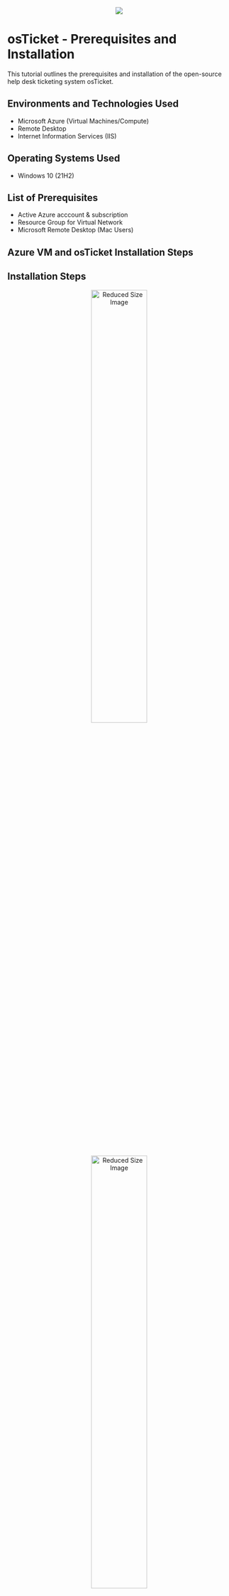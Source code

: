 <p align="center">
<img src="https://i.imgur.com/50g0PRK.png"/>
</p>

<title>Azure VM and osTicket Installation</title>
</head>
<body>

<!-- Azure VM and osTicket Installation Steps -->

<h1>osTicket - Prerequisites and Installation</h1>
This tutorial outlines the prerequisites and installation of the open-source help desk ticketing system osTicket.<br />


<h2>Environments and Technologies Used</h2>

- Microsoft Azure (Virtual Machines/Compute)
- Remote Desktop
- Internet Information Services (IIS)

<h2>Operating Systems Used </h2>

- Windows 10</b> (21H2)

<h2>List of Prerequisites</h2>

- Active Azure acccount & subscription
- Resource Group for Virtual Network
- Microsoft Remote Desktop (Mac Users)

<h2>Azure VM and osTicket Installation Steps</h2>

<h2>Installation Steps</h2>
<div style="text-align: center;">
<img src="https://i.imgur.com/S1MHooT.png" width="50%" alt="Reduced Size Image"/>
<img src="https://i.imgur.com/JEgZAaq.png" width="50%" alt="Reduced Size Image"/>
</div>
<ol>
  <li>Create an Azure Virtual Machine Windows 10, 2 or 4 vCPUs
    <ul>
      <li>Click "Create" or "Search" for Virtual Machine</li>
      <li>Name: xxxx (e.g. osTicket-Lab)</li>
      <li>Username: xxxx (e.g. admin_user)</li>
      <li>Password: xxxx (e.g. Password1234!)<li>Confirm Licensing
      <li>(Optional) Set-up auto-shutdown>Management
      <li>Review & Create
    </ul>
  </li>

<div style="text-align: center;">
    <img src="https://i.imgur.com/11cUJij.png" width="50%" alt="Image 1">
    <img src="https://i.imgur.com/VxQM2rv.png" width="50%" alt="Image 2">
    <p>Windows & Mac Remote Desktop Displays</p>
</div>
<li>Log On to VM</li>
  <ul>
    <li>Copy public IP Address (Resource group > "Virtual Machine")</li>
    <li>Access Remote Desktop & connect using the IP</li>
    <li>Login with created credentials</li>
  </ul>
  <div style="text-align: center;">
    <img src="https://i.imgur.com/NGVMM0U.png" width="50%" alt="Image 2">
</div>
<li>Install/Enable IIS in Windows VM with CGI and Common HTTP Features
  <ul>
    <li>Control Panel -> Programs -> Turn Windows Features on/off</li>
    <li>Internet Information Services -> World Wide Web Services -> Application Development Features ->
      <ul>
        <li>[X] CGI</li>
        <li>[X] Common HTTP Features</li>
      </ul>
    </li>
  </ul>
</li>
<li>Install/Enable IIS Management Console
      <ul>
        <li>Internet Information Services -> Web Management Tools -> IIS Management Console
          <ul>
            <li>[X] IIS Management Console</li>
          </ul>
        </li>
      </ul>
    </li>
  </ul>
  <div style="text-align: center;">
    <img src="https://i.imgur.com/VUSKHrh.png" width="50%" alt="Image 2">
</div>
</li>Verify configuration. Open browser and visit 127.0.0.1
 <li>From the Installation Files, download and install PHP Manager for IIS (<code>PHPManagerForIIS_V1.5.0.msi</code>).</li>

  <li>From the Installation Files, download and install the Rewrite Module (<code>rewrite_amd64_en-US.msi</code>).</li>
<div style="text-align: center;">
    <img src="https://i.imgur.com/hB20dE5.png" width="50%" alt="Image 2">
</div>
  <li>Create the directory <code>C:\PHP</code>.</li>

  <li>From the Installation Files, download PHP 7.3.8 (<code>php-7.3.8-nts-Win32-VC15-x86.zip</code>) and unzip the contents into <code>C:\PHP</code>.
   
<!-- Installation Instructions -->
<h2>osTicket Installation Instructions</h2>

<p>From the Installation Files, download and install <code>VC_redist.x86.exe</code>.</p>

<p>From the Installation Files, download and install MySQL 5.5.62 (<code>mysql-5.5.62-win32.msi</code>)
  <ul>
    <li>Typical Setup</li>
    <li>Launch Configuration Wizard (after install)</li>
    <li>Standard Configuration</li>
    <li>Server Name: osTicket SQL</li>
    <li>Password1234!</li>
  </ul>
</p>

<p>Open IIS as an Admin.</p>
<div style="text-align: center;">
    <img src="https://i.imgur.com/yTnqZwi.png" width="50%" alt="Image 2">
</div>
<p>Register PHP from within IIS.
  <ul>
    <li>PHP Manager </li>
    <li>Register new PHP version </li>
    <li>C: -> PHP -> php-cgi
  </ul>
</p>
<p>Reload IIS (Open IIS, Stop and Start the server).
  <ul>
      <li>Go to osTicket Home
      <li>Click restart on right side
  </ul>    
</p>

<p>Install osTicket v1.15.8
  <ul>
    <li>Download osTicket from the Installation Files Folder</li>
    <li>Extract and copy “upload” folder to <code>c:\inetpub\wwwroot</code></li>
    <li>Within <code>c:\inetpub\wwwroot</code>, Rename “upload” to “osTicket”</li>
  </ul>
</p>

<p>Restart IIS (or Stop and Start the server).</p>

<p>With/in IIS go to sites -> Default -> osTicket
  <ul>
    <li>On the right, click “Browse *:80”</li>
  </ul>
</p>
<div style="text-align: center;">
    <img src="https://i.imgur.com/KAAkMPo.png" width="50%" alt="Image 2">
</div>
<p>Note that some extensions are not enabled
  <ul>
    <li>Go back to IIS, sites -> Default -> osTicket</li>
    <li>Double-click PHP Manager</li>
    <li>Click “Enable or disable an extension”</li>
    <li>Enable: <code>php_imap.dll</code></li>
    <li>Enable: <code>php_intl.dll</code></li>
    <li>Enable: <code>php_opcache.dll</code></li>
    <li>Refresh the osTicket site in your browse, observe the changes</li>
  </ul>
</p>

<p>Rename: ost-config.php
  <ul>
    <li>From: C:\inetpub\wwwroot\osTicket\include\ost-sampleconfig.php
    <li>To: C:\inetpub\wwwroot\osTicket\include\ost-config.php</p>
  </ul> 
  <div style="text-align: center;">
    <img src="https://i.imgur.com/wfqZlj6.png" width="50%" alt="Image 2">
</div>
<p>Assign Permissions: ost-config.php
  <ul>
    <li>Disable inheritance - Right click -> Properties -> Security -> Advanced -> Disable inheritance</li>
    <li>New Permissions - Add -> Select a principal -> "everyone" -> OK -> Full Control -> OK & Apply</li>

  </ul>
</p>

<p>Continue Setting up osTicket in the browser (click Continue)
  <ul>
    <li>Name Helpdesk (e.g. HelpdeskCO)</li>
    <li>Default email (receives email from customers)</li>
    <li>Complete Admin User
    <li>STOP - Proceed to next step
  </ul>
</p>
 <div style="text-align: center;">
    <img src="https://i.imgur.com/uSPKDXi.png" width="50%" alt="Image 2">
</div>
<p>From the Installation Files, download and install HeidiSQL.
  <ul>
    <li>Open Heidi SQL</li>
    <li>Create a new session, root/Password1234!</li>
    <li>Connect to the session (selecting OK)</li>
    <li>Create a database called “osTicket”</li>
  </ul>
</p>

<p>Continue Setting up osTicket in the browser
  <ul>
    <li>MySQL Database: osTicket</li>
    <li>MySQL Username: root</li>
    <li>MySQL Password: Password1</li>
    <li>Click “Install Now!”</li>
  </ul>
</p>
<div style="text-align: center;">
    <img src="https://i.imgur.com/k1eZVl2.png" width="50%" alt="Image 2">
<div>

  <br>Browse to your help desk login page: 
    <br><a href="http://localhost/osTicket/scp/login.php">http://localhost/osTicket/scp/login.php</a></p>

<p>End Users osTicket URL:
  <br><a href="http://localhost/osTicket/">http://localhost/osTicket/</a></p>
<div>
  </ul>
</li>
<ul>Clean up
    <li>Delete: C:\inetpub\wwwroot\osTicket\setup</li>
    <li>Set Permissions to “Read” only: C:\inetpub\wwwroot\osTicket\include\ost-config.php
    <ul> Right Click -> Proterties-> Security -> Advanced -> Edit "Everyone" -> Read/Read & Execute-> OK/Apply
